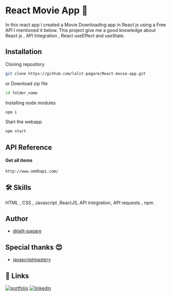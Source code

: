 
# React Movie App 🍿

In this react app I created a Movie Downloading app in React js using a Free API I mentioned it below. This project give me a good knowledge about React js , API Integration , React useEffect and useState.


## Installation

Cloning repository 

```bash
git clone https://github.com/lalit-pagare/React-movie-app.git
```
or Download zip file 

```bash
cd folder_name
```
Installing node modules
```bash
npm i
```
Start the webapp
```bash
npm start
```
## API Reference

#### Get all items

```http
http://www.omdbapi.com/
```

## 🛠 Skills
HTML , CSS , Javascript ,ReactJS, API integration, API requests , npm.
## Author

- [@lalit-pagare](https://github.com/lalit-pagare)

## Special thanks 😍
- [javascriptmastery](https://youtu.be/b9eMGE7QtTk?t=3844)
## 🔗 Links
[![portfolio](https://img.shields.io/badge/my_portfolio-000?style=for-the-badge&logo=ko-fi&logoColor=white)](https://github.com/lalit-pagare)
[![linkedin](https://img.shields.io/badge/linkedin-0A66C2?style=for-the-badge&logo=linkedin&logoColor=white)](https://www.linkedin.com/in/lalit-pagare-b4926b228/)
